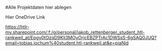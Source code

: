 #Alle Projektdaten hier ablegen

Hier OneDrive Link

https://htlr-my.sharepoint.com/:f:/g/personal/jakob_rettenberger_student_htl-rankweil_at/Epgy0tOzqD9Klj3MOyOrjcEBZPTrAc1DWSsS-6gSAQ0JUQ?email=tobias.jochum%40student.htl-rankweil.at&e=piaNid
